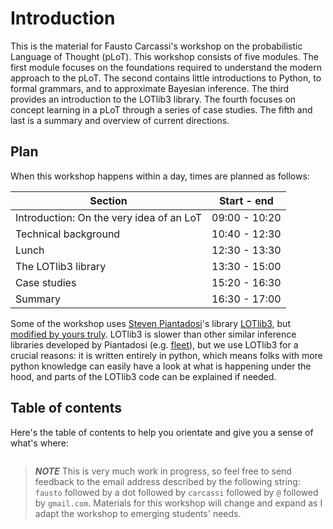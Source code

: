 # Introduction

This is the material for Fausto Carcassi's workshop on the probabilistic Language of Thought (pLoT).
This workshop consists of five modules. The first module focuses on the foundations required to understand the modern approach to the pLoT. The second contains little introductions to Python, to formal grammars, and to approximate Bayesian inference. The third provides an introduction to the LOTlib3 library. The fourth focuses on concept learning in a pLoT through a series of case studies. The fifth and last is a summary and overview of current directions.

## Plan

When this workshop happens within a day, times are planned as follows:

| Section                                  | Start - end   | 
| ---------------------------------------- |:-------------:|
| Introduction: On the very idea of an LoT | 09:00 - 10:20 |
| Technical background                     | 10:40 - 12:30 |
| Lunch                                    | 12:30 - 13:30 |
| The LOTlib3 library                      | 13:30 - 15:00 |
| Case studies                             | 15:20 - 16:30 |
| Summary                                  | 16:30 - 17:00 |

Some of the workshop uses [Steven Piantadosi](http://colala.berkeley.edu/people/piantadosi/)'s library [LOTlib3](https://github.com/piantado/LOTlib3), but [modified by yours truly](https://github.com/thelogicalgrammar/LOTlib3). LOTlib3 is slower than other similar inference libraries developed by Piantadosi (e.g. [fleet](https://github.com/piantado/Fleet)), but we use LOTlib3 for a crucial reasons: it is written entirely in python, which means folks with more python knowledge can easily have a look at what is happening under the hood, and parts of the LOTlib3 code can be explained if needed. 

## Table of contents

Here's the table of contents to help you orientate and give you a sense of what's where:

```{tableofcontents}
```

> **_NOTE_** This is very much work in progress, so feel free to send feedback to the email address described by the following string:  `fausto` followed by a dot followed by `carcassi` followed by `@` followed by `gmail.com`. Materials for this workshop will change and expand as I adapt the workshop to emerging students' needs.
